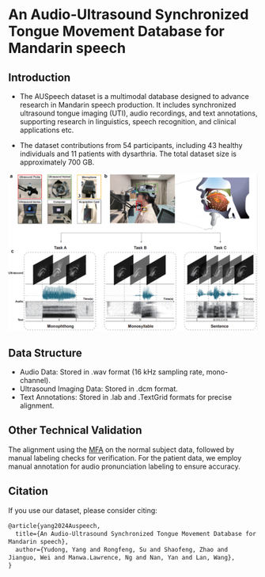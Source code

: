 # An Audio-Ultrasound Synchronized Tongue Movement Database for Mandarin speech 

## Introduction


*  The AUSpeech dataset is a  multimodal database designed to advance research in Mandarin speech production. It includes synchronized ultrasound tongue imaging (UTI), audio recordings, and text annotations, supporting research in linguistics, speech recognition, and clinical applications etc.

*  The dataset  contributions from 54 participants, including 43 healthy individuals and 11 patients with dysarthria. The total dataset size is approximately 700 GB.



![image](https://github.com/huanraozhineng1/AUSpeech_code/blob/master/Figure/fig1.png)

## Data Structure 
*  Audio Data: Stored in .wav format (16 kHz sampling rate, mono-channel).
*  Ultrasound Imaging Data: Stored in .dcm format.
*  Text Annotations: Stored in .lab and .TextGrid formats for precise alignment.

## Other Technical Validation

The alignment using the [MFA](https://github.com/MontrealCorpusTools/Montreal-Forced-Aligner) on the normal subject data, followed by manual labeling checks for verification. For the patient data, we employ manual annotation for audio pronunciation labeling to ensure accuracy.
## Citation

If you use our dataset, please consider citing:
```
@article{yang2024Auspeech,
  title={An Audio-Ultrasound Synchronized Tongue Movement Database for Mandarin speech},
  author={Yudong, Yang and Rongfeng, Su and Shaofeng, Zhao and Jianguo, Wei and Manwa.Lawrence, Ng and Nan, Yan and Lan, Wang},
}
```